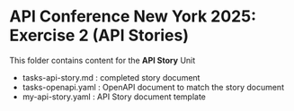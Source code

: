 # API Conference New York 2025: Exercise 2 (API Stories)

This folder contains content for the **API Story** Unit

* tasks-api-story.md : completed story document
* tasks-openapi.yaml : OpenAPI document to match the story document
* my-api-story.yaml : API Story document template

